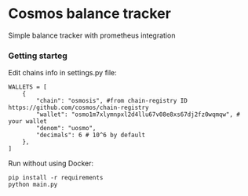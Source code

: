 # Cosmos balance tracker
Simple balance tracker with prometheus integration

### Getting starteg
Edit chains info in settings.py file:
```
WALLETS = [
    {
        "chain": "osmosis", #from chain-registry ID https://github.com/cosmos/chain-registry
        "wallet": "osmo1m7xlymnpxl2d4llu67v08e8xs67dj2fz0wqmqw", # your wallet
        "denom": "uosmo",
        "decimals": 6 # 10^6 by default
    },
]
```

Run without using Docker:
```
pip install -r requirements
python main.py
```

